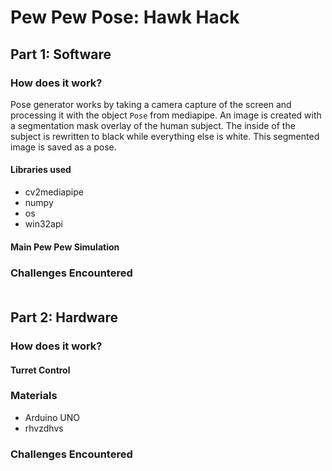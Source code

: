 # Pew Pew Pose: Hawk Hack <br>

## Part 1: Software 
### How does it work? <br>
Pose generator works by taking a camera capture of the screen and processing it with the object <code>Pose</code> from mediapipe. An image is created with a segmentation mask overlay of the human subject. The inside of the subject is rewritten to black while everything else is white. This segmented image is saved as a pose.
#### Libraries used
- cv2mediapipe
- numpy
- os
- win32api
#### Main Pew Pew Simulation <br>
### Challenges Encountered<br><br>


## Part 2: Hardware
### How does it work?
#### Turret Control
### Materials
- Arduino UNO
- rhvzdhvs
### Challenges Encountered

